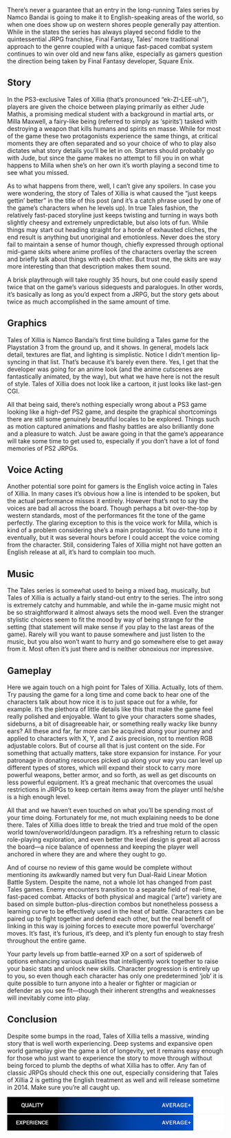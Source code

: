 <!--t Tales of Xillia – “It Just Keeps Gettin’ Better!” (Review) t-->
<!--tag 2013,archive,reviews,thinkboxly tag-->
<!--image /content/images/tales-of-xillia-it-just-keeps-getting-better/xilliasunglasses1-1024x576.jpg image-->
  
There’s never a guarantee that an entry in the long-running Tales series by Namco Bandai is going to make it to English-speaking areas of the world, so when one does show up on western shores people generally pay attention. While in the states the series has always played second fiddle to the quintessential JRPG franchise, Final Fantasy, Tales’ more traditional approach to the genre coupled with a unique fast-paced combat system continues to win over old and new fans alike, especially as gamers question the direction being taken by Final Fantasy developer, Square Enix.  
  

## Story

  
In the PS3-exclusive Tales of Xillia (that’s pronounced “ek-ZI-LEE-uh”), players are given the choice between playing primarily as either Jude Mathis, a promising medical student with a background in martial arts, or Milla Maxwell, a fairy-like being (referred to simply as ‘spirits’) tasked with destroying a weapon that kills humans and spirits en masse. While for most of the game these two protagonists experience the same things, at critical moments they are often separated and so your choice of who to play also dictates what story details you’ll be let in on. Starters should probably go with Jude, but since the game makes no attempt to fill you in on what happens to Milla when she’s on her own it’s worth playing a second time to see what you missed.  
  
As to what happens from there, well, I can’t give any spoilers. In case you were wondering, the story of Tales of Xillia is what caused the “just keeps gettin’ better” in the title of this post (and it’s a catch phrase used by one of the game’s characters when he levels up). In true Tales fashion, the relatively fast-paced storyline just keeps twisting and turning in ways both slightly cheesy and extremely unpredictable, but also lots of fun. While things may start out heading straight for a horde of exhausted cliches, the end result is anything but unoriginal and emotionless. Never does the story fail to maintain a sense of humor though, chiefly expressed through optional mid-game skits where anime profiles of the characters overlay the screen and briefly talk about things with each other. But trust me, the skits are way more interesting than that description makes them sound.  
  
A brisk playthrough will take roughly 35 hours, but one could easily spend twice that on the game’s various sidequests and paralogues. In other words, it’s basically as long as you’d expect from a JRPG, but the story gets about twice as much accomplished in the same amount of time.  
  

## Graphics

  
Tales of Xillia is Namco Bandai’s first time building a Tales game for the Playstation 3 from the ground up, and it shows. In general, models lack detail, textures are flat, and lighting is simplistic. Notice I didn’t mention lip-syncing in that list. That’s because it’s barely even there. Yes, I get that the developer was going for an anime look (and the anime cutscenes are fantastically animated, by the way), but what we have here is not the result of style. Tales of Xillia does not look like a cartoon, it just looks like last-gen CGI.  
  
All that being said, there’s nothing especially wrong about a PS3 game looking like a high-def PS2 game, and despite the graphical shortcomings there are still some genuinely beautiful locales to be explored. Things such as motion captured animations and flashy battles are also brilliantly done and a pleasure to watch. Just be aware going in that the game’s appearance will take some time to get used to, especially if you don’t have a lot of fond memories of PS2 JRPGs.  
  

## Voice Acting

  
Another potential sore point for gamers is the English voice acting in Tales of Xillia. In many cases it’s obvious how a line is intended to be spoken, but the actual performance misses it entirely. However that’s not to say the voices are bad all across the board. Though perhaps a bit over-the-top by western standards, most of the performances fit the tone of the game perfectly. The glaring exception to this is the voice work for Milla, which is kind of a problem considering she’s a main protagonist. You do tune into it eventually, but it was several hours before I could accept the voice coming from the character. Still, considering Tales of Xillia might not have gotten an English release at all, it’s hard to complain too much.  
  

## Music

  
The Tales series is somewhat used to being a mixed bag, musically, but Tales of Xillia is actually a fairly stand-out entry to the series. The intro song is extremely catchy and hummable, and while the in-game music might not be so straightforward it almost always sets the mood well. Even the stranger stylistic choices seem to fit the mood by way of being strange for the setting (that statement will make sense if you play to the last areas of the game). Rarely will you want to pause somewhere and just listen to the music, but you also won’t want to hurry and go somewhere else to get away from it. Most often it’s just there and is neither obnoxious nor impressive.  
  

## Gameplay

  
Here we again touch on a high point for Tales of Xillia. Actually, lots of them. Try pausing the game for a long time and come back to hear one of the characters talk about how nice it is to just space out for a while, for example. It’s the plethora of little details like this that make the game feel really polished and enjoyable. Want to give your characters some shades, sideburns, a bit of disagreeable hair, or something really wacky like bunny ears? All these and far, far more can be acquired along your journey and applied to characters with X, Y, and Z axis precision, not to mention RGB adjustable colors. But of course all that is just content on the side. For something that actually matters, take store expansion for instance. For your patronage in donating resources picked up along your way you can level up different types of stores, which will expand their stock to carry more powerful weapons, better armor, and so forth, as well as get discounts on less powerful equipment. It’s a great mechanic that overcomes the usual restrictions in JRPGs to keep certain items away from the player until he/she is a high enough level.  
  
All that and we haven’t even touched on what you’ll be spending most of your time doing. Fortunately for me, not much explaining needs to be done there. Tales of Xillia does little to break the tried and true mold of the open world town/overworld/dungeon paradigm. It’s a refreshing return to classic role-playing exploration, and even better the level design is great all across the board—a nice balance of openness and keeping the player well anchored in where they are and where they ought to go.  
  
And of course no review of this game would be complete without mentioning its awkwardly named but very fun Dual-Raid Linear Motion Battle System. Despite the name, not a whole lot has changed from past Tales games. Enemy encounters transition to a separate field of real-time, fast-paced combat. Attacks of both physical and magical (‘arte’) variety are based on simple button-plus-direction combos but nonetheless possess a learning curve to be effectively used in the heat of battle. Characters can be paired up to fight together and defend each other, but the real benefit of linking in this way is joining forces to execute more powerful ‘overcharge’ moves. It’s fast, it’s furious, it’s deep, and it’s plenty fun enough to stay fresh throughout the entire game.  
  
Your party levels up from battle-earned XP on a sort of spiderweb of options enhancing various qualities that intelligently work together to raise your basic stats and unlock new skills. Character progression is entirely up to you, so even though each character has only one predetermined ‘job’ it is quite possible to turn anyone into a healer or fighter or magician or defender as you see fit—though their inherent strengths and weaknesses will inevitably come into play.  
  

## Conclusion

  
Despite some bumps in the road, Tales of Xillia tells a massive, winding story that is well worth experiencing. Deep systems and expansive open world gameplay give the game a lot of longevity, yet it remains easy enough for those who just want to experience the story to move through without being forced to plumb the depths of what Xillia has to offer. Any fan of classic JRPGs should check this one out, especially considering that Tales of Xillia 2 is getting the English treatment as well and will release sometime in 2014. Make sure you’re all caught up.  
  
![](/content/images/tales-of-xillia-it-just-keeps-getting-better/scorebar-q-above.png)  
![](/content/images/tales-of-xillia-it-just-keeps-getting-better/scorebar-x-above.png)
